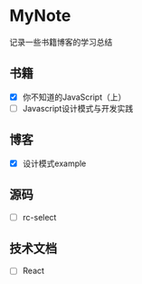 # MyNote
记录一些书籍博客的学习总结

## 书籍

- [x] 你不知道的JavaScript（上）
- [ ] Javascript设计模式与开发实践

## 博客

- [x] 设计模式example

## 源码

- [ ] rc-select

## 技术文档

- [ ] React

